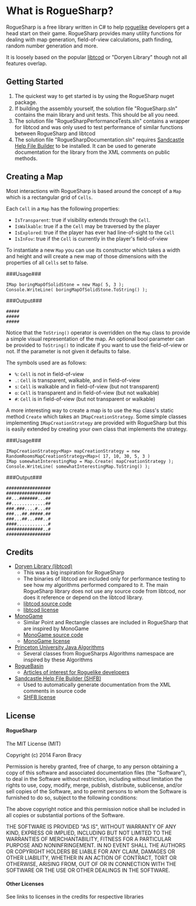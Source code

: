 # What is RogueSharp? #
RogueSharp is a free library written in C# to help [roguelike](http://en.wikipedia.org/wiki/Roguelike "roguelike") developers get a head start on their game. RogueSharp provides many utility functions for dealing with map generation, field-of-view calculations, path finding, random number generation and more.

It is loosely based on the popular [libtcod](http://doryen.eptalys.net/libtcod/ "libtcod") or "Doryen Library" though not all features overlap.

## Getting Started ##
1. The quickest way to get started is by using the RogueSharp nuget package.
2. If building the assembly yourself, the solution file "RogueSharp.sln" contains the main library and unit tests. This should be all you need.
3. The solution file "RogueSharpPerformanceTests.sln" contains a wrapper for libtcod and was only used to test performance of similar functions between RogueSharp and libtcod
4. The solution file "RogueSharpDocumentation.sln" requires [Sandcastle Help File Builder](https://shfb.codeplex.com/ "Sandcastle Help File Builder") to be installed. It can be used to generate documentation for the library from the XML comments on public methods.


## Creating a Map ##
Most interactions with RogueSharp is based around the concept of a `Map` which is a rectangular grid of `Cells`. 

Each `Cell` in a `Map` has the following properties:

- `IsTransparent`: true if visibility extends through the `Cell`.
- `IsWalkable`: true if a the `Cell` may be traversed by the player
- `IsExplored`: true if the player has ever had line-of-sight to the `Cell`
- `IsInFov`: true if the `Cell` is currently in the player's field-of-view

To instantiate a new `Map` you can use its constructor which takes a width and height and will create a new map of those dimensions with the properties of all `Cells` set to false.
    
###Usage###

	IMap boringMapOfSolidStone = new Map( 5, 3 );
	Console.WriteLine( boringMapOfSolidStone.ToString() );

###Output###

	#####
	#####
	#####

Notice that the `ToString()` operator is overridden on the `Map` class to provide a simple visual representation of the map. An optional bool parameter can be provided to `ToString()` to indicate if you want to use the field-of-view or not. If the parameter is not given it defaults to false. 

The symbols used are as follows:

- `%`: `Cell` is not in field-of-view
- `.`: `Cell` is transparent, walkable, and in field-of-view
- `s`: `Cell` is walkable and in field-of-view (but not transparent)
- `o`: `Cell` is transparent and in field-of-view (but not walkable)
- `#`: `Cell` is in field-of-view (but not transparent or walkable)

A more interesting way to create a map is to use the `Map` class's static method `Create` which takes an `IMapCreationStrategy`. Some simple classes implementing `IMapCreationStrategy` are provided with RogueSharp but this is easily extended by creating your own class that implements the strategy.

###Usage###

	IMapCreationStrategy<Map> mapCreationStrategy = new RandomRoomsMapCreationStrategy<Map>( 17, 10, 30, 5, 3 )
	IMap somewhatInterestingMap = Map.Create( mapCreationStrategy );
	Console.WriteLine( somewhatInterestingMap.ToString() );

###Output###

	#################
	#################
	##...#######...##
	##.............##
	###.###....#...##
	###...##.#####.##
	###...##...###..#
	####............#
	##############..#
	#################

## Credits ##

- [Doryen Library (libtcod)](http://doryen.eptalys.net/libtcod/ "libtcod")
	- This was a big inspiration for RogueSharp
	- The binaries of libtcod are included only for performance testing to see how my algorithms performed compared to it. The main RogueSharp library does not use any source code from libtcod, nor does it reference or depend on the libtcod library.
	- [libtcod source code](https://bitbucket.org/jice/libtcod/src "libtcod source code")
	- [libtcod license](https://bitbucket.org/jice/libtcod/src/969e7cfdf44c2a8734957306b456ae0eb29ac8c4/LIBTCOD-LICENSE.txt?at=default "libtcod license")
- [MonoGame](http://www.monogame.net/ "MonoGame")
	- Similar Point and Rectangle classes are included in RogueSharp that are inspired by MonoGame
	- [MonoGame source code](https://github.com/mono/MonoGame "MonoGame")
	- [MonoGame license](https://github.com/mono/MonoGame/blob/develop/LICENSE.txt "MonoGame license")
- [Princeton University Java Algorithms](http://algs4.cs.princeton.edu/code/ "Java Algorithms - Princeton University")
	- Several classes from RogueSharps Algorithms namespace are inspired by these Algorithms
- [RogueBasin](http://www.roguebasin.com/ "RogueBasin")
	- [Articles of interest for Roguelike developers](http://www.roguebasin.com/index.php?title=Articles "Roguelike developer articles")
- [Sandcastle Help File Builder (SHFB)](https://shfb.codeplex.com/ "Sandcastle Help File Builder")
	- Used to automatically generate documentation from the XML comments in source code
	- [SHFB license](https://shfb.codeplex.com/SourceControl/latest#SHFB/Source/License.txt "SHFB license")


## License ##

#### RogueSharp ####

The MIT License (MIT)

Copyright (c) 2014 Faron Bracy

Permission is hereby granted, free of charge, to any person obtaining a copy
of this software and associated documentation files (the "Software"), to deal
in the Software without restriction, including without limitation the rights
to use, copy, modify, merge, publish, distribute, sublicense, and/or sell
copies of the Software, and to permit persons to whom the Software is
furnished to do so, subject to the following conditions:

The above copyright notice and this permission notice shall be included in all
copies or substantial portions of the Software.

THE SOFTWARE IS PROVIDED "AS IS", WITHOUT WARRANTY OF ANY KIND, EXPRESS OR
IMPLIED, INCLUDING BUT NOT LIMITED TO THE WARRANTIES OF MERCHANTABILITY,
FITNESS FOR A PARTICULAR PURPOSE AND NONINFRINGEMENT. IN NO EVENT SHALL THE
AUTHORS OR COPYRIGHT HOLDERS BE LIABLE FOR ANY CLAIM, DAMAGES OR OTHER
LIABILITY, WHETHER IN AN ACTION OF CONTRACT, TORT OR OTHERWISE, ARISING FROM,
OUT OF OR IN CONNECTION WITH THE SOFTWARE OR THE USE OR OTHER DEALINGS IN THE
SOFTWARE.

#### Other Licenses ####

See links to licenses in the credits for respective libraries